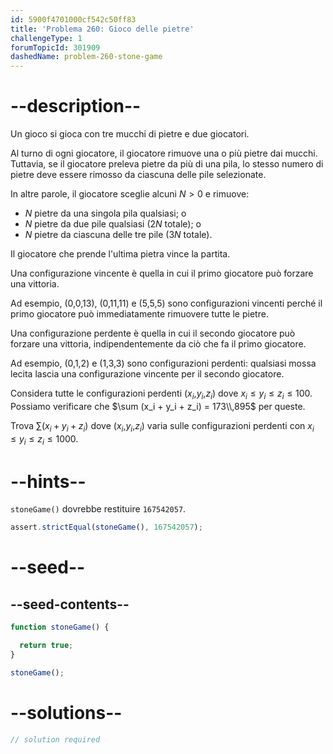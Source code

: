 ```yaml
---
id: 5900f4701000cf542c50ff83
title: 'Problema 260: Gioco delle pietre'
challengeType: 1
forumTopicId: 301909
dashedName: problem-260-stone-game
---
```


# --description--

Un gioco si gioca con tre mucchi di pietre e due giocatori.

Al turno di ogni giocatore, il giocatore rimuove una o più pietre dai mucchi. Tuttavia, se il giocatore preleva pietre da più di una pila, lo stesso numero di pietre deve essere rimosso da ciascuna delle pile selezionate.

In altre parole, il giocatore sceglie alcuni $N > 0$ e rimuove:

- $N$ pietre da una singola pila qualsiasi; o
- $N$ pietre da due pile qualsiasi ($2N$ totale); o
- $N$ pietre da ciascuna delle tre pile ($3N$ totale).

Il giocatore che prende l'ultima pietra vince la partita.

Una configurazione vincente è quella in cui il primo giocatore può forzare una vittoria.

Ad esempio, (0,0,13), (0,11,11) e (5,5,5) sono configurazioni vincenti perché il primo giocatore può immediatamente rimuovere tutte le pietre.

Una configurazione perdente è quella in cui il secondo giocatore può forzare una vittoria, indipendentemente da ciò che fa il primo giocatore.

Ad esempio, (0,1,2) e (1,3,3) sono configurazioni perdenti: qualsiasi mossa lecita lascia una configurazione vincente per il secondo giocatore.

Considera tutte le configurazioni perdenti ($x_i$,$y_i$,$z_i$) dove $x_i ≤ y_i ≤ z_i ≤ 100$. Possiamo verificare che $\sum (x_i + y_i + z_i) = 173\\,895$ per queste.

Trova $\sum (x_i + y_i + z_i)$ dove ($x_i$,$y_i$,$z_i$) varia sulle configurazioni perdenti con $x_i ≤ y_i ≤ z_i ≤ 1000$.

# --hints--

`stoneGame()` dovrebbe restituire `167542057`.

```js
assert.strictEqual(stoneGame(), 167542057);
```

# --seed--

## --seed-contents--

```js
function stoneGame() {

  return true;
}

stoneGame();
```

# --solutions--

```js
// solution required
```
